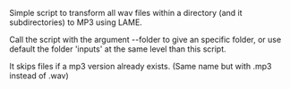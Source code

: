 Simple script to transform all wav files within a directory (and it subdirectories) to MP3 using LAME.
    
Call the script with the argument --folder to give an specific folder, or use default the folder 'inputs'
at the same level than this script.

It skips files if a mp3 version already exists. (Same name but with .mp3 instead of .wav)